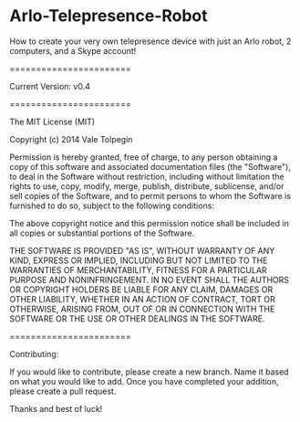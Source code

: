 Arlo-Telepresence-Robot
=======================

How to create your very own telepresence device with just an Arlo robot, 2 computers, and a Skype account!

=======================

Current Version: v0.4

=======================

The MIT License (MIT)

Copyright (c) 2014 Vale Tolpegin

Permission is hereby granted, free of charge, to any person obtaining a copy
of this software and associated documentation files (the "Software"), to deal
in the Software without restriction, including without limitation the rights
to use, copy, modify, merge, publish, distribute, sublicense, and/or sell
copies of the Software, and to permit persons to whom the Software is
furnished to do so, subject to the following conditions:

The above copyright notice and this permission notice shall be included in all
copies or substantial portions of the Software.

THE SOFTWARE IS PROVIDED "AS IS", WITHOUT WARRANTY OF ANY KIND, EXPRESS OR
IMPLIED, INCLUDING BUT NOT LIMITED TO THE WARRANTIES OF MERCHANTABILITY,
FITNESS FOR A PARTICULAR PURPOSE AND NONINFRINGEMENT. IN NO EVENT SHALL THE
AUTHORS OR COPYRIGHT HOLDERS BE LIABLE FOR ANY CLAIM, DAMAGES OR OTHER
LIABILITY, WHETHER IN AN ACTION OF CONTRACT, TORT OR OTHERWISE, ARISING FROM,
OUT OF OR IN CONNECTION WITH THE SOFTWARE OR THE USE OR OTHER DEALINGS IN THE
SOFTWARE.

=======================

Contributing:

If you would like to contribute, please create a new branch. Name it based on what you would like to add.
Once you have completed your addition, please create a pull request.

Thanks and best of luck!
